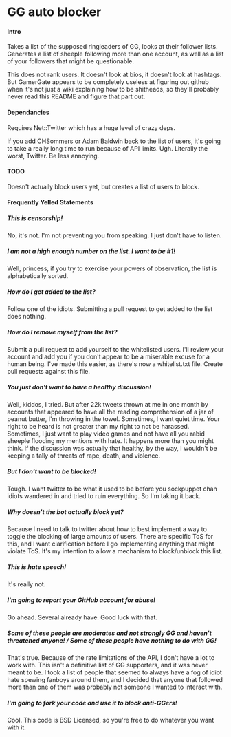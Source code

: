 # GG auto blocker

#### Intro

Takes a list of the supposed ringleaders of GG, looks at their follower lists. Generates a list of sheeple following more than one account, as well as a list of your followers that might be questionable.

This does not rank users. It doesn't look at bios, it doesn't look at hashtags. But GamerGate appears to be completely useless at figuring out github when it's not just a wiki explaining how to be shitheads, so they'll probably never read this README and figure that part out.

#### Dependancies

Requires Net::Twitter which has a huge level of crazy deps.

If you add CHSommers or Adam Baldwin back to the list of users, it's going to take a really long time to run because of API limits. Ugh. Literally the worst, Twitter. Be less annoying.

#### TODO

Doesn't actually block users yet, but creates a list of users to block.

#### Frequently Yelled Statements

##### This is censorship!

No, it's not. I'm not preventing you from speaking. I just don't have to listen.

##### I am not a high enough number on the list. I want to be #1!

Well, princess, if you try to exercise your powers of observation, the list is alphabetically sorted.

##### How do I get added to the list?

Follow one of the idiots. Submitting a pull request to get added to the list does nothing.

##### How do I remove myself from the list?

Submit a pull request to add yourself to the whitelisted users. I'll review your account and add you if you don't appear to be a miserable excuse for a human being. I've made this easier, as there's now a whitelist.txt file. Create pull requests against this file. 

##### You just don't want to have a healthy discussion!

Well, kiddos, I tried. But after 22k tweets thrown at me in one month by accounts that appeared to have all the reading comprehension of a jar of peanut butter, I'm throwing in the towel. Sometimes, I want quiet time. Your right to be heard is not greater than my right to not be harassed. Sometimes, I just want to play video games and not have all you rabid sheeple flooding my mentions with hate. It happens more than you might think. If the discussion was actually that healthy, by the way, I wouldn't be keeping a tally of threats of rape, death, and violence. 

##### But I don't want to be blocked!

Tough. I want twitter to be what it used to be before you sockpuppet chan idiots wandered in and tried to ruin everything. So I'm taking it back.

##### Why doesn't the bot actually block yet?

Because I need to talk to twitter about how to best implement a way to toggle the blocking of large amounts of users. There are specific ToS for this, and I want clarification before I go implementing anything that might violate ToS. It's my intention to allow a mechanism to block/unblock this list.

##### This is hate speech!

It's really not.

##### I'm going to report your GitHub account for abuse!

Go ahead. Several already have. Good luck with that.

##### Some of these people are moderates and not strongly GG and haven't threatened anyone! / Some of these people have nothing to do with GG!

That's true. Because of the rate limitations of the API, I don't have a lot to work with. This isn't a definitive list of GG supporters, and it was never meant to be. I took a list of people that seemed to always have a fog of idiot hate spewing fanboys around them, and I decided that anyone that followed more than one of them was probably not someone I wanted to interact with.

##### I'm going to fork your code and use it to block anti-GGers!

Cool. This code is BSD Licensed, so you're free to do whatever you want with it.
